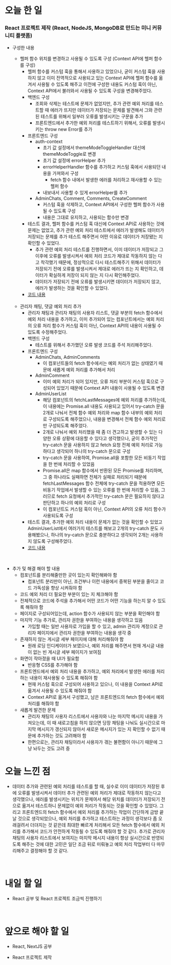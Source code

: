 # 오늘 한 일

### React 프로젝트 제작 (React, NodeJS, MongoDB로 만드는 미니 커뮤니티 플랫폼)

- 구성한 내용

  - 헬퍼 함수 위치를 변경하고 사용될 수 있도록 구성 (Context API에 헬퍼 함수를 구성)
    - 헬퍼 함수를 커스텀 훅을 통해서 사용하고 있었으나, 굳이 커스텀 훅을 사용하지 않고 이미 전역적으로 사용되고 있는 Context API에 헬퍼 함수를 옮겨서 사용될 수 있도록 해주고 이전에 구성한 내용도 커스텀 훅이 아닌, Context API에서 불러와서 사용될 수 있도록 구성을 변경해주었다.
    - 백엔드 구성
      - 조회와 삭제는 테스트에 문제가 없었지만, 추가 관련 예외 처리를 테스트할 때 에러가 뜨지만 데이터가 저장되는 문제를 발견해서 그와 관련된 테스트를 위해서 일부러 오류를 발생시키는 구문을 추가
      - 프론트엔드에서 추가한 예외 처리를 테스트하기 위해서, 오류를 발생시키는 throw new Error를 추가
    - 프론트엔드 구성
      - auth-context
        - 초기 값 설정에서 themeModeToggleHandler 대신에 themeModeToggle로 변경
        - 초기 값 설정에 errorHelper 추가
        - errorHelperHandler 함수를 추가하고 커스텀 훅에서 사용되던 내용을 가져와서 구성
          - fetch 함수 내에서 발생한 에러를 처리하고 재사용할 수 있는 헬퍼 함수
        - 내보내서 사용할 수 있게 errorHelper를 추가
      - AdminChats, Comment, Comments, CreateComment
        - 커스텀 훅을 삭제하고, Context API에서 구성한 헬퍼 함수가 사용될 수 있도록 구성
        - 내용은 그대로 유지하고, 사용되는 함수만 변경
    - 테스트 결과, 헬퍼 함수를 커스텀 훅 대신에 Context API로 사용하는 것에 문제는 없었고, 추가 관련 예외 처리 테스트에서 에러가 발생해도 데이터가 저장되는 문제를 추가 테스트 해주면서 어떤 이유로 데이터가 저장됐는 지 확인할 수 있었다.
      - 추가 관련 예외 처리 테스트를 진행하면서, 이미 데이터가 저장되고 그 이후에 오류를 발생시켜서 예외 처리 코드가 제대로 작동하지 않는 다고 착각했기 때문에, 정상적으로 다시 테스트해주기 위해서 데이터가 저장되기 전에 오류를 발생시켜서 제대로 에러가 뜨는 지 확인하고, 데이터가 확실하게 저장이 되지 않는 지 다시 확인해주었다.
      - 데이터가 저장되기 전에 오류를 발생시키면 데이터가 저장되지 않고, 에러가 발생하는 것을 확인할 수 있었다.
    - [코드 내용](https://github.com/jeongsangtae/mini-community-platform/commit/3508c4565b74d516961d778ea286cb68ddb93ab0)

  <br />

  - 관리자 채팅, 댓글 예외 처리 추가
    - 관리자 채팅과 관리자 채팅의 사용자 리스트, 댓글 부분의 fetch 함수에서 예외 처리 내용을 추가하고, 이미 추가되어 있는 컴포넌트에서는 예외 처리의 오류 처리 함수가 커스텀 훅이 아닌, Context API의 내용이 사용될 수 있도록 수정해주었다.
    - 백엔드 구성
      - 테스트를 위해서 추가했던 오류 발생 코드를 주석 처리해주었다.
    - 프론트엔드 구성
      - AdminChats, AdminComments
        - 이 컴포넌트들의 fetch 함수에서는 예외 처리가 없는 상태였기 때문에 새롭게 예외 처리를 추가해서 처리
      - AdminComment
        - 이미 예외 처리가 되어 있지만, 오류 처리 부분이 커스텀 훅으로 구성되어 있었기 때문에 Context API 내용이 사용될 수 있도록 변경
      - AdminUserList
        - 해당 컴포넌트의 fetchLastMessages에 예외 처리를 추가하는데, 이 내용에는 Promise.all 내용도 사용되고 있어서 try-catch 문을 2개로 나눠서 전체 함수 예외 처리와 map 함수 내부의 예외 처리로 구성되도록 해주었으나, 내용을 변경해서 전체 함수 예외 처리로만 구성되도록 해주었다.
        - 2개로 나눠서 예외 처리했을 때 좀 더 견고하고 발생할 수 있는 다양한 오류 상황에 대응할 수 있다고 생각했으나, 굳이 추가적인 try-catch 문을 사용하지 않고 fetch 요청 전체 예외 처리로 가능하다고 생각되어 하나의 try-catch 문으로 구성
        - try-catch 문을 사용하여, Promise.all을 포함한 모든 비동기 작업을 한 번에 처리할 수 있었음
        - Promise.all은 map 함수에서 반환된 모든 Promise를 처리하며, 그 중 하나라도 실패하면 전체가 실패로 처리되기 때문에 fetchLastMessages 함수 전체에 try-catch 문을 적용하면 모든 비동기 작업에서 발생할 수 있는 오류를 한 번에 처리할 수 있음, 그러므로 fetch 요청에서 추가적인 try-catch 문은 필요하지 않다고 판단하고 하나의 예외 처리로 구성
        - 이 컴포넌트도 커스텀 훅이 아닌, Context API의 오류 처리 함수가 사용되도록 구성
    - 테스트 결과, 추가한 예외 처리 내용이 문제가 없는 것을 확인할 수 있었고 AdminUserList에서 여러가지 테스트를 해보고 2개의 try-catch 문도 사용해봤으나, 하나의 try-catch 문으로 충분하다고 생각되어 2개는 사용하지 않도록 구성해주었다.
    - [코드 내용](https://github.com/jeongsangtae/mini-community-platform/commit/e4a58013601a5f77db09078527b96f1dbda0d4c0)

<br />

- 추가 및 해결 해야 할 내용
  - 컴포넌트를 분리해줄만한 곳이 있는지 확인해봐야 함
    - 컴포넌트 분리만이 아닌, 조건부나 이런 내용에서 중복된 부분을 줄이고 코드 가독성을 향상 시켜줘야 함
  - 코드 예외 처리 더 필요한 부분이 있는 지 체크해야 함
  - 전체적으로 코드에 주석을 추가해서 어떤 코드가 어떤 기능을 하는지 알 수 있도록 해줘야 함
  - 페이지로 구성되어있는데, action 함수가 사용되지 않는 부분을 확인해야 함
  - 마지막 기능 추가로, 관리자 권한을 부여하는 내용을 생각하고 있음
    - 가입할 때는 일반 사용자로 가입을 할 수 있고, admin 관리자 계정으로 관리자 페이지에서 관리자 권한을 부여하는 내용을 생각 중
  - 존재하지 않는 게시글 세부 페이지에 대해 처리해줘야 함
    - 원래 로딩 인디케이터가 보였으나, 예외 처리를 해주면서 현재 게시글 내용이 없는 빈 게시글 세부 페이지가 보여짐
  - 화면이 작아졌을 때 UI가 필요함
    - 반응형 CSS를 추가해야 함
  - 프론트엔드에서 예외 처리 내용을 추가하고, 예외 처리에서 발생한 에러를 처리하는 내용이 재사용될 수 있도록 해줘야 함
    - 현재 커스텀 훅으로 구성되어 사용하고 있으나, 이 내용을 Context API로 옮겨서 사용될 수 있도록 해줘야 함
    - Context API로 옮겨서 구성했고, 남은 프론트엔드의 fetch 함수에서 예외 처리를 해줘야 함
  - 새롭게 발견한 문제
    - 관리자 채팅의 사용자 리스트에서 사용자와 나눈 마지막 메시지 내용을 가져오는데, 이 때 새로고침을 하지 않으면 당장 채팅을 나눠도 실시간으로 마지막 메시지가 갱신되지 않아서 새로운 메시지가 있는 지 확인할 수 없기 때문에 추가하는 것도 고려해야 함
    - 한편으로는, 관리자 채팅이라서 사용자가 겪는 불편함이 아니기 때문에 그냥 놔두는 것도 고려 중

# 오늘 느낀 점

- 데이터 추가와 관련된 예외 처리를 테스트를 할 때, 실수로 이미 데이터가 저장된 후에 오류를 발생시켜서 데이터 추가 관련된 예외 처리가 제대로 작동하지 않는다고 생각했으나, 에러를 발생시키는 위치가 문제여서 해당 위치를 데이터가 저장되기 전으로 옮겨서 테스트하니 문제없이 예외 처리가 작동되는 것을 확인할 수 있었다. 그리고 프론트엔드의 fetch 함수에서 예외 처리를 추가하는 작업이 간단하게 금방 끝날 것으로 생각되었으나, 예외 처리를 추가하고 테스트하는 과정이 생각보다 좀 오래걸려서 더뎌지는 것 같은데 최대한 빠르게 처리해서 모든 fetch 함수에서 예외 처리를 추가해서 코드가 안전하게 작동될 수 있도록 해줘야 할 것 같다. 추가로 관리자 채팅의 사용자 리스트에서 보여지는 마지막 메시지 내용이 항상 실시간으로 반영되도록 해주는 것에 대한 고민은 일단 조금 뒤로 미뤄놓고 예외 처리 작업부터 다 마무리해주고 결정해야 할 것 같다.

<br />

# 내일 할 일

- React 공부 및 React 프로젝트 조금씩 진행하기

<br />

# 앞으로 해야 할 일

- React, NextJS 공부

- React 프로젝트 제작
